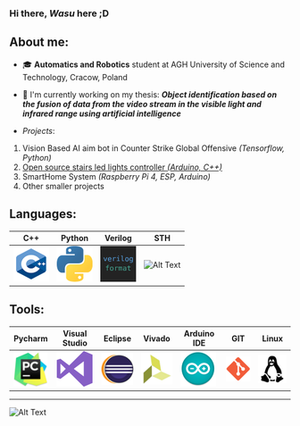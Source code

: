 ### Hi there, *Wasu* here ;D

## About me:
 - 🎓 **Automatics and Robotics** student at AGH University of Science and Technology, Cracow, Poland
 - 📝 I'm currently working on my thesis: 
 ***Object identification based on the fusion of data from the video stream in the visible light and infrared range using artificial intelligence***
 
 - *Projects*:
 1. Vision Based AI aim bot in Counter Strike Global Offensive *(Tensorflow, Python)*
 2. [Open source stairs led lights controller *(Arduino, C++)*](https://github.com/WasuMrTomass0/LedControllerStairs)
 3. SmartHome System *(Raspberry Pi 4, ESP, Arduino)*
 4. Other smaller projects
 
 ## Languages:

| C++ 	| Python 	| Verilog 	|  STH |
|-----	|--------	|---------	|----- |
| <img src="images/cpp.png" alt="cpp" width="64"/>    	|    <img src="images/python.png" alt="python" width="64"/>    	|      <img src="images/verilog.png" alt="verilog" width="64"/>   	|  ![Alt Text](https://i.kym-cdn.com/photos/images/original/001/879/958/fb1.gif)  |


 ## Tools:

 | Pycharm | Visual Studio | Eclipse | Vivado | Arduino IDE | GIT | Linux |
|:-------:|:-------------:|:-------:|--------|-------------|-----|-------|
|    <img src="images/pycharm.png" alt="pycharm" width="64"/>     |      <img src="images/visualstudio.png" alt="visualstudio" width="64"/>         |    <img src="images/eclipse.png" alt="eclipse" width="64"/>     |    <img src="images/vivado.png" alt="vivado" width="64"/>    |      <img src="images/arduino.png" alt="arduino" width="64"/>       |  <img src="images/git.png" alt="git" width="64"/>   |   <img src="images/linux.png" alt="linux" width="64"/>    |

---

![Alt Text](https://i.kym-cdn.com/photos/images/original/001/879/958/fb1.gif)
